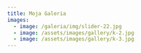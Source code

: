 ```yaml
---
title: Moja Galeria
images:
  - image: /galeria/img/slider-22.jpg
  - image: /assets/images/gallery/k-2.jpg
  - image: /assets/images/gallery/k-3.jpg
---
```


